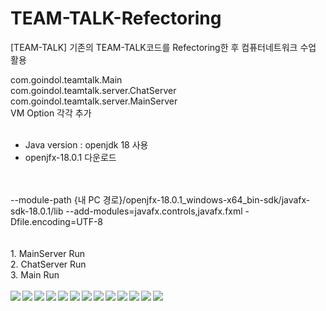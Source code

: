 # TEAM-TALK-Refectoring
[TEAM-TALK] 기존의 TEAM-TALK코드를 Refectoring한 후 컴퓨터네트워크 수업 활용

com.goindol.teamtalk.Main
<br/>
com.goindol.teamtalk.server.ChatServer
<br/>
com.goindol.teamtalk.server.MainServer
<br/>
VM Option 각각 추가
<br/>
<br/>
+ Java version : openjdk 18 사용
+ openjfx-18.0.1 다운로드
<br/>
<br/>
--module-path
{내 PC 경로}/openjfx-18.0.1_windows-x64_bin-sdk/javafx-sdk-18.0.1/lib
--add-modules=javafx.controls,javafx.fxml
-Dfile.encoding=UTF-8

<br/>
<br/>
<br/>
1. MainServer Run
<br/>
2. ChatServer Run
<br/>
3. Main Run
<br/>
<br/>

<img align="left" src="https://user-images.githubusercontent.com/74559561/208594826-ab4c5799-f272-4259-85f1-56fb7f107097.png">
<img align="left" src="https://user-images.githubusercontent.com/74559561/208594846-b7c6fd3a-ae37-48fe-a88b-70430b81dd5c.png">
<img align="left" src="https://user-images.githubusercontent.com/74559561/208594864-aa1cf125-3937-45aa-a9ea-da68d1522c21.png">

<img align="left" src="https://user-images.githubusercontent.com/74559561/208594870-13908a33-6c7f-4409-92ab-3f6a38c00ea1.png">
<img align="left" src="https://user-images.githubusercontent.com/74559561/208594878-d776c987-1c39-49ea-b505-e16de80c2ff5.png">
<img align="left"src="https://user-images.githubusercontent.com/74559561/208594884-6de42d26-9460-40ce-b2a7-451c17cee58b.png">

<img align="left" src="https://user-images.githubusercontent.com/74559561/208594896-9727b688-8a5d-4f1e-a966-5b115eb3011a.png">
<img align="left" src="https://user-images.githubusercontent.com/74559561/208594907-d5c875c2-66fc-49be-a730-6ed160d42739.png">
<img align="left" src="https://user-images.githubusercontent.com/74559561/208594911-1b5cdb87-2403-4be5-879a-4561857d7358.png">

<img align="left" src="https://user-images.githubusercontent.com/74559561/208594917-4e3d52d1-28f4-49d7-a39c-76fd119d60d2.png">
<img align="left" src="https://user-images.githubusercontent.com/74559561/208594924-cc60821e-35b8-4810-a46b-abba572f0fd6.png">
<img align="left" src="https://user-images.githubusercontent.com/74559561/208594931-329ca8fc-6d49-4e89-980f-18373a459b87.png">

<img align="left" src="https://user-images.githubusercontent.com/74559561/208594938-ec9a5ae5-12e7-4892-bc54-86bdf5702582.png">

